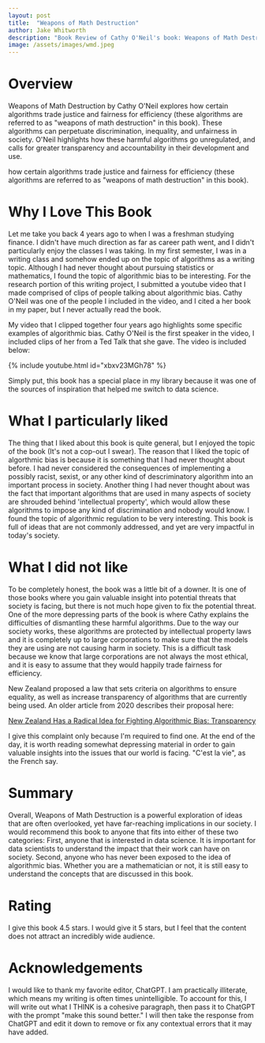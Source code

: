 ```yaml
---
layout: post
title:  "Weapons of Math Destruction"
author: Jake Whitworth
description: "Book Review of Cathy O'Neil's book: Weapons of Math Destruction"
image: /assets/images/wmd.jpeg
---
```


# Overview

Weapons of Math Destruction by Cathy O'Neil explores how certain algorithms trade justice and fairness for efficiency (these algorithms are referred to as "weapons of math destruction" in this book). These algorithms can perpetuate discrimination, inequality, and unfairness in society. O'Neil highlights how these harmful algorithms go unregulated, and calls for greater transparency and accountability in their development and use.

how certain algorithms trade justice and fairness for efficiency (these algorithms are referred to as "weapons of math destruction" in this book).

# Why I Love This Book

Let me take you back 4 years ago to when I was a freshman studying finance. I didn't have much direction as far as career path went, and I didn't particularly enjoy the classes I was taking. In my first semester, I was in a writing class and somehow ended up on the topic of algorithms as a writing topic. Although I had never thought about pursuing statistics or mathematics, I found the topic of algorithmic bias to be interesting. For the research portion of this writing project, I submitted a youtube video that I made comprised of clips of people talking about algorithmic bias. Cathy O'Neil was one of the people I included in the video, and I cited a her book in my paper, but I never actually read the book. 

My video that I clipped together four years ago highlights some specific examples of algorithmic bias. Cathy O'Neil is the first speaker in the video, I included clips of her from a Ted Talk that she gave. The video is included below: 

{% include youtube.html id="xbxv23MGh78" %}

Simply put, this book has a special place in my library because it was one of the sources of inspiration that helped me switch to data science.

# What I particularly liked

The thing that I liked about this book is quite general, but I enjoyed the topic of the book (It's not a cop-out I swear). The reason that I liked the topic of algorthmic bias is because it is something that I had never thought about before. I had never considered the consequences of implementing a possibly racist, sexist, or any other kind of descriminatory algorithm into an important process in society. Another thing I had never thought about was the fact that important algorithms that are used in many aspects of society are shrouded behind 'intellectual property', which would allow these algorithms to impose any kind of discrimination and nobody would know. I found the topic of algorithmic regulation to be very interesting. This book is full of ideas that are not commonly addressed, and yet are very impactful in today's society.

# What I did not like

To be completely honest, the book was a little bit of a downer. It is one of those books where you gain valuable insight into potential threats that society is facing, but there is not much hope given to fix the potential threat. One of the more depressing parts of the book is where Cathy explains the difficulties of dismantling these harmful algorithms. Due to the way our society works, these algorithms are protected by intellectual property laws and it is completely up to large corporations to make sure that the models they are using are not causing harm in society. This is a difficult task because we know that large corporations are not always the most ethical, and it is easy to assume that they would happily trade fairness for efficiency.

New Zealand proposed a law that sets criteria on algorithms to ensure equality, as well as increase transparency of algorithms that are currently being used. An older article from 2020 describes their proposal here:

<a href="https://medium.com/one-zero/new-zealand-has-a-radical-idea-for-fighting-algorithmic-bias-transparency-67500ca71b5
"> New Zealand Has a Radical Idea for Fighting Algorithmic Bias: Transparency </a> 

I give this complaint only because I'm required to find one. At the end of the day, it is worth reading somewhat depressing material in order to gain valuable insights into the issues that our world is facing. "C'est la vie", as the French say.

# Summary

Overall, Weapons of Math Destruction is a powerful exploration of ideas that are often overlooked, yet have far-reaching implications in our society. I would recommend this book to anyone that fits into either of these two categories: First, anyone that is interested in data science. It is important for data scientists to understand the impact that their work can have on society. Second, anyone who has never been exposed to the idea of algorithmic bias. Whether you are a mathematician or not, it is still easy to understand the concepts that are discussed in this book. 

# Rating

I give this book 4.5 stars. I would give it 5 stars, but I feel that the content does not attract an incredibly wide audience.

# Acknowledgements

I would like to thank my favorite editor, ChatGPT. I am practically illiterate, which means my writing is often times unintelligible. To account for this, I will write out what I THINK is a cohesive paragraph, then pass it to ChatGPT with the prompt "make this sound better." I will then take the response from ChatGPT and edit it down to remove or fix any contextual errors that it may have added. 


